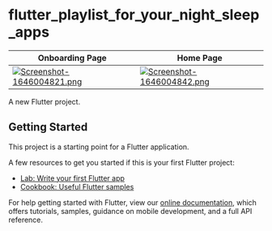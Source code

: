 # flutter_playlist_for_your_night_sleep_apps

| Onboarding Page     | Home Page      |  
| ------------- | -------------    | 
| [![Screenshot-1646004821.png](https://i.postimg.cc/XYHW4K6r/Screenshot-1646004821.png)](https://postimg.cc/qN3SG3Rr) | [![Screenshot-1646004842.png](https://i.postimg.cc/fyf4FmvT/Screenshot-1646004842.png)](https://postimg.cc/ctC5tKjV)  |

A new Flutter project.

## Getting Started

This project is a starting point for a Flutter application.

A few resources to get you started if this is your first Flutter project:

- [Lab: Write your first Flutter app](https://flutter.dev/docs/get-started/codelab)
- [Cookbook: Useful Flutter samples](https://flutter.dev/docs/cookbook)

For help getting started with Flutter, view our
[online documentation](https://flutter.dev/docs), which offers tutorials,
samples, guidance on mobile development, and a full API reference.
